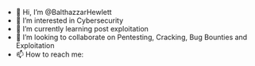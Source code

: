 - 👋 Hi, I’m @BalthazzarHewlett
- 👀 I’m interested in Cybersecurity
- 🌱 I’m currently learning post exploitation
- 💞️ I’m looking to collaborate on Pentesting, Cracking, Bug Bounties and Exploitation
- 📫 How to reach me:

<!---
BalthazzarHewlett/BalthazzarHewlett is a ✨ special ✨ repository because its `README.md` (this file) appears on your GitHub profile.
You can click the Preview link to take a look at your changes.
--->
